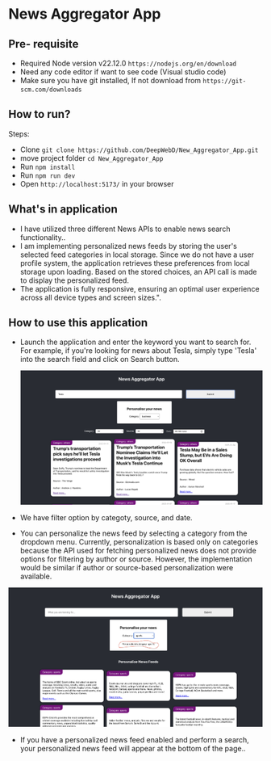 # News Aggregator App
## Pre- requisite
- Required Node version v22.12.0 `https://nodejs.org/en/download`
- Need any code editor if want to see code (Visual studio code)
- Make sure you have git installed, If not download from ```https://git-scm.com/downloads```

## How to run?

Steps:

- Clone `git clone https://github.com/DeepWebD/New_Aggregator_App.git`
- move project folder `cd New_Aggregator_App`
- Run `npm install`
- Run `npm run dev`
- Open `http://localhost:5173/` in your browser

## What's in application

- I have utilized three different News APIs to enable news search functionality..
- I am implementing personalized news feeds by storing the user's selected feed categories in local storage. Since we do not have a user profile system, the application retrieves these preferences from local storage upon loading. Based on the stored choices, an API call is made to display the personalized feed.
- The application is fully responsive, ensuring an optimal user experience across all device types and screen sizes.".

## How to use this application

- Launch the application and enter the keyword you want to search for. For example, if you're looking for news about Tesla, simply type 'Tesla' into the search field and click on Search button.

  ![Search Result](image.png)

- We have filter option by categoty, source, and date.

- You can personalize the news feed by selecting a category from the dropdown menu. Currently, personalization is based only on categories because the API used for fetching personalized news does not provide options for filtering by author or source. However, the implementation would be similar if author or source-based personalization were available.

![personalised news feed](image-1.png)

- If you have a personalized news feed enabled and perform a search, your personalized news feed will appear at the bottom of the page..
